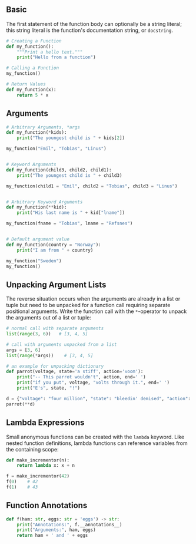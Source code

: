 ## Basic

The first statement of the function body can optionally be a string literal; this string literal is the function's documentation string, or `docstring`.

```python
# Creating a Function
def my_function():
    """Print a hello text."""
    print("Hello from a function")

# Calling a Function
my_function()

# Return Values
def my_function(x):
    return 5 * x
```

## Arguments

```python
# Arbitrary Arguments, *args
def my_function(*kids):
    print("The youngest child is " + kids[2])

my_function("Emil", "Tobias", "Linus")


# Keyword Arguments
def my_function(child3, child2, child1):
    print("The youngest child is " + child3)

my_function(child1 = "Emil", child2 = "Tobias", child3 = "Linus")


# Arbitrary Keyword Arguments
def my_function(**kid):
    print("His last name is " + kid["lname"])

my_function(fname = "Tobias", lname = "Refsnes")


# Default argument value
def my_function(country = "Norway"):
    print("I am from " + country)

my_function("Sweden")
my_function()
```


## Unpacking Argument Lists

The reverse situation occurs when the arguments are already in a list or tuple but need to be unpacked for a function call requiring separate positional arguments. Write the function call with the `*`-operator to unpack the arguments out of a list or tuple:

```python
# normal call with separate arguments
list(range(3, 6))   # [3, 4, 5]

# call with arguments unpacked from a list
args = [3, 6]
list(range(*args))    # [3, 4, 5]

# an example for unpacking dictionary
def parrot(voltage, state='a stiff', action='voom'):
    print("-- This parrot wouldn't", action, end=' ')
    print("if you put", voltage, "volts through it.", end=' ')
    print("E's", state, "!")

d = {"voltage": "four million", "state": "bleedin' demised", "action": "VOOM"}
parrot(**d)
```


## Lambda Expressions

Small anonymous functions can be created with the `lambda` keyword. Like nested function definitions, lambda functions can reference variables from the containing scope:

```python
def make_incrementor(n):
    return lambda x: x + n

f = make_incrementor(42)
f(0)    # 42
f(1)    # 43
```


## Function Annotations

```python
def f(ham: str, eggs: str = 'eggs') -> str:
    print("Annotations:", f.__annotations__)
    print("Arguments:", ham, eggs)
    return ham + ' and ' + eggs
```
